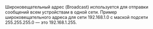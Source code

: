 Широковещательный адрес (Broadcast) используется для отправки сообщений всем устройствам в одной сети. Пример широковещательного адреса для сети 192.168.1.0 с маской подсети 255.255.255.0 — это 192.168.1.255.